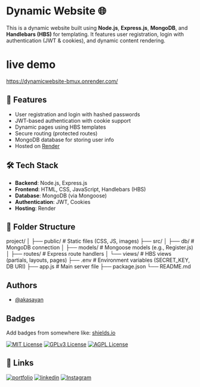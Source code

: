 # Dynamic Website 🌐

This is a dynamic website built using **Node.js**, **Express.js**, **MongoDB**, and **Handlebars (HBS)** for templating. It features user registration, login with authentication (JWT & cookies), and dynamic content rendering.
# live demo
https://dynamicwebsite-bmux.onrender.com/
## 🚀 Features

- User registration and login with hashed passwords
- JWT-based authentication with cookie support
- Dynamic pages using HBS templates
- Secure routing (protected routes)
- MongoDB database for storing user info
- Hosted on [Render](https://render.com)

## 🛠 Tech Stack

- **Backend**: Node.js, Express.js
- **Frontend**: HTML, CSS, JavaScript, Handlebars (HBS)
- **Database**: MongoDB (via Mongoose)
- **Authentication**: JWT, Cookies
- **Hosting**: Render

## 📁 Folder Structure

project/
│
├── public/ # Static files (CSS, JS, images)
├── src/
│ ├── db/ # MongoDB connection
│ ├── models/ # Mongoose models (e.g., Register.js)
│ ├── routes/ # Express route handlers
│ └── views/ # HBS views (partials, layouts, pages)
├── .env # Environment variables (SECRET_KEY, DB URI)
├── app.js # Main server file
├── package.json
└── README.md

## Authors

- [@akasayan](https://github.com/akasayan001)


## Badges

Add badges from somewhere like: [shields.io](https://shields.io/)

[![MIT License](https://img.shields.io/badge/License-MIT-green.svg)](https://choosealicense.com/licenses/mit/)
[![GPLv3 License](https://img.shields.io/badge/License-GPL%20v3-yellow.svg)](https://opensource.org/licenses/)
[![AGPL License](https://img.shields.io/badge/license-AGPL-blue.svg)](http://www.gnu.org/licenses/agpl-3.0)


## 🔗 Links
[![portfolio](https://img.shields.io/badge/my_portfolio-000?style=for-the-badge&logo=ko-fi&logoColor=white)](https://akasayan001.github.io/portfolio_Websites/)
[![linkedin](https://img.shields.io/badge/linkedin-0A66C2?style=for-the-badge&logo=linkedin&logoColor=white)](https://www.linkedin.com/in/sayan-chakraborty-423261222/)
[![Instagram](https://img.shields.io/badge/Instagram-E4405F?style=for-the-badge&logo=instagram&logoColor=white)](https://www.instagram.com/the_sayanchakraborty?igsh=MTcxYWc4bThwZW81dQ%3D%3D&utm_source=qr)



